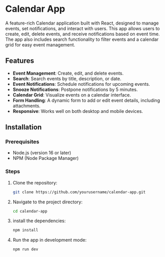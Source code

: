 # Calendar App

A feature-rich Calendar application built with React, designed to manage events, set notifications, and interact with users. This app allows users to create, edit, delete events, and receive notifications based on event time. The app also includes search functionality to filter events and a calendar grid for easy event management.

## Features

- **Event Management**: Create, edit, and delete events.
- **Search**: Search events by title, description, or date.
- **Event Notifications**: Schedule notifications for upcoming events.
- **Snooze Notifications**: Postpone notifications by 5 minutes.
- **Calendar Grid**: Visualize events on a calendar interface.
- **Form Handling**: A dynamic form to add or edit event details, including attachments.
- **Responsive**: Works well on both desktop and mobile devices.

## Installation

### Prerequisites

- Node.js (version 16 or later)
- NPM (Node Package Manager)

### Steps

1. Clone the repository:
   ```bash
   git clone https://github.com/yourusername/calendar-app.git

    ```

2. Navigate to the project directory:

   ```bash
   cd calendar-app
    ```
   
3. install the dependencies:
      ```bash
   npm install
    ```
4. Run the app in development mode:
      ```bash
    npm run dev
    ```

